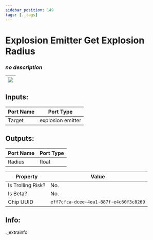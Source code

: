 ```yaml
---
sidebar_position: 149
tags: [._tags]
---
```


# Explosion Emitter Get Explosion Radius


### *no description*

| ![](https://images-ext-2.discordapp.net/external/MPmIaQzlEPmgGWlgi-WxBBXt0Bjv_zWPkg1y1f_sy3s/https/www.recroomcircuits.com/image/circuit/absolute-value?width=206&height=108) |
|-----|

## Inputs:
| Port Name | Port Type |
|-----------|-----------|
| Target | explosion emitter |

## Outputs:
| Port Name | Port Type |
|-----------|-----------|
| Radius | float | 

| Property  | Value |
|-------------------|-----------|
| Is Trolling Risk? | No. |
| Is Beta? | No. |
| Chip UUID | `eff7cfca-dcee-4ea1-887f-e4c60f3c8269` |

## Info:
._extrainfo